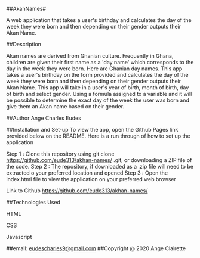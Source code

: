 ##AkanNames#

A web application that takes a user's birthday and calculates the day of the week they were born and then depending on their gender outputs their Akan Name.

##Description

Akan names are derived from Ghanian culture. Frequently in Ghana, children are given their first name as a 'day name' which corresponds to the day in the week they were born. Here are Ghanian day names. This app takes a user's birthday on the form provided and calculates the day of the week they were born and then depending on their gender outputs their Akan Name. This app will take in a user's year of birth, month of birth, day of birth and select gender. Using a formula assigned to a variable and it will be possible to determine the exact day of the week the user was born and give them an Akan name based on their gender.

##Author
Ange Charles Eudes

##Installation and Set-up
To view the app, open the Github Pages link provided below on the README. Here is a run through of how to set up the application

Step 1 : Clone this repository using git clone https://github.com/eude313/akhan-names/ .git, or downloading a ZIP file of the code.
Step 2 : The repository, if downloaded as a .zip file will need to be extracted o your preferred location and opened
Step 3 : Open the index.html file to view the application on your preferred web browser

Link to Github
https://github.com/eude313/akhan-names/

##Technologies Used

HTML

CSS

Javascript

##email: eudescharles9@gmail.com
##Copyright @ 2020 Ange Clairette
